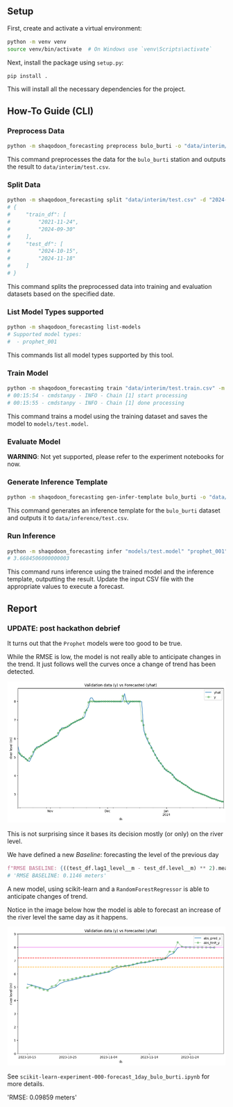 
## Setup

First, create and activate a virtual environment:

```bash
python -m venv venv
source venv/bin/activate  # On Windows use `venv\Scripts\activate`
```

Next, install the package using `setup.py`:

```bash
pip install .
```

This will install all the necessary dependencies for the project.

## How-To Guide (CLI)

### Preprocess Data

```bash
python -m shaqodoon_forecasting preprocess bulo_burti -o "data/interim/test.csv" -s "./settings.conf"
```

This command preprocesses the data for the `bulo_burti` station and outputs the result to `data/interim/test.csv`.

### Split Data

```bash
python -m shaqodoon_forecasting split "data/interim/test.csv" -d "2024-10-01" -t "data/interim/test.train.csv" -e "data/interim/test.eval.csv" -s "./settings.conf"
# {
#     "train_df": [
#         "2021-11-24",
#         "2024-09-30"
#     ],
#     "test_df": [
#         "2024-10-15",
#         "2024-11-18"
#     ]
# }
```

This command splits the preprocessed data into training and evaluation datasets based on the specified date.

### List Model Types supported

```bash
python -m shaqodoon_forecasting list-models
# Supported model types:
#  - prophet_001
```

This commands list all model types supported by this tool.

### Train Model

```bash
python -m shaqodoon_forecasting train "data/interim/test.train.csv" -m "prophet_001" -o "models/test.model" -s "./settings.conf"
# 00:15:54 - cmdstanpy - INFO - Chain [1] start processing
# 00:15:55 - cmdstanpy - INFO - Chain [1] done processing
```

This command trains a model using the training dataset and saves the model to `models/test.model`.

### Evaluate Model

**WARNING**: Not yet supported, please refer to the experiment notebooks for now.

### Generate Inference Template

```bash
python -m shaqodoon_forecasting gen-infer-template bulo_burti -o "data/inference/test.csv" -s "./settings.conf"
```
This command generates an inference template for the `bulo_burti` dataset and outputs it to `data/inference/test.csv`.

### Run Inference

```bash
python -m shaqodoon_forecasting infer "models/test.model" "prophet_001" "./data/inference/test.csv"
# 3.6684506000000003
```

This command runs inference using the trained model and the inference template, outputting the result.
Update the input CSV file with the appropriate values to execute a forecast.


## Report

### UPDATE: post hackathon debrief

It turns out that the `Prophet` models were too good to be true.

While the RMSE is low, the model is not really able to anticipate changes in the trend.
It just follows well the curves once a change of trend has been detected.

![Prophet forecast needs 24h to be able to detect a change of trend (delay between green dots and blue curve)](img/experiment-000-forecast_1day_bulo_burti_station_only-test_focus.png)

This is not surprising since it bases its decision mostly (or only) on the river level.

We have defined a new *Baseline*: forecasting the level of the previous day
```python
f"RMSE BASELINE: {((test_df.lag1_level__m - test_df.level__m) ** 2).mean() ** .5:.4} meters"
# 'RMSE BASELINE: 0.1146 meters'
```

A new model, using scikit-learn and a `RandomForestRegressor` is able to anticipate changes of trend.

Notice in the image below how the model is able to forecast an increase of the river level the same day as it happens.

![Scikit-Learn forecast able to anticipate changes of trend, focus on a peak](img/scikit-learn-experiment-000-forecast_1day_bulo_burti-test_focus.png)

See `scikit-learn-experiment-000-forecast_1day_bulo_burti.ipynb` for more details.

'RMSE: 0.09859 meters'
